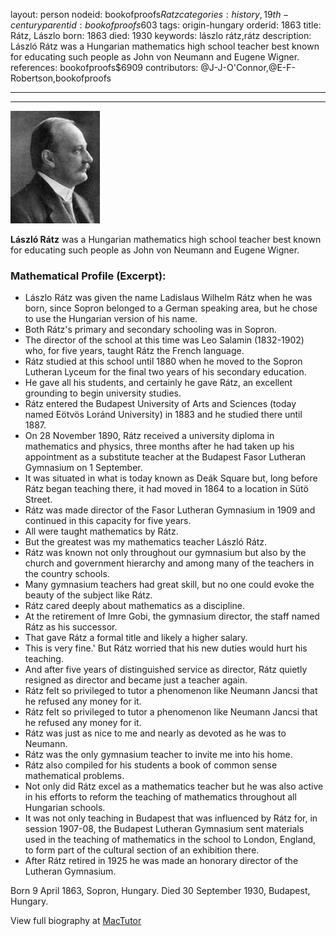 layout: person
nodeid: bookofproofs$Ratz
categories: history,19th-century
parentid: bookofproofs$603
tags: origin-hungary
orderid: 1863
title: Rátz, Lászlo
born: 1863
died: 1930
keywords: lászlo rátz,rátz
description: László Rátz was a Hungarian mathematics high school teacher best known for educating such people as John von Neumann and Eugene Wigner.
references: bookofproofs$6909
contributors: @J-J-O'Connor,@E-F-Robertson,bookofproofs

---



---

![Ratz.jpg](https://github.com/bookofproofs/bookofproofs.github.io/blob/main/_sources/_assets/images/portraits/Ratz.jpg?raw=true)

**László Rátz** was a Hungarian mathematics high school teacher best known for educating such people as John von Neumann and Eugene Wigner.

### Mathematical Profile (Excerpt):
* Lászlo Rátz was given the name Ladislaus Wilhelm Rátz when he was born, since Sopron belonged to a German speaking area, but he chose to use the Hungarian version of his name.
* Both Rátz's primary and secondary schooling was in Sopron.
* The director of the school at this time was Leo Salamin (1832-1902) who, for five years, taught Rátz the French language.
* Rátz studied at this school until 1880 when he moved to the Sopron Lutheran Lyceum for the final two years of his secondary education.
* He gave all his students, and certainly he gave Rátz, an excellent grounding to begin university studies.
* Rátz entered the Budapest University of Arts and Sciences (today named Eötvös Loránd University) in 1883 and he studied there until 1887.
* On 28 November 1890, Rátz received a university diploma in mathematics and physics, three months after he had taken up his appointment as a substitute teacher at the Budapest Fasor Lutheran Gymnasium on 1 September.
* It was situated in what is today known as Deák Square but, long before Rátz began teaching there, it had moved in 1864 to a location in Sütö Street.
* Rátz was made director of the Fasor Lutheran Gymnasium in 1909 and continued in this capacity for five years.
* All were taught mathematics by Rátz.
* But the greatest was my mathematics teacher László Rátz.
* Rátz was known not only throughout our gymnasium but also by the church and government hierarchy and among many of the teachers in the country schools.
* Many gymnasium teachers had great skill, but no one could evoke the beauty of the subject like Rátz.
* Rátz cared deeply about mathematics as a discipline.
* At the retirement of Imre Gobi, the gymnasium director, the staff named Rátz as his successor.
* That gave Rátz a formal title and likely a higher salary.
* This is very fine.' But Rátz worried that his new duties would hurt his teaching.
* And after five years of distinguished service as director, Rátz quietly resigned as director and became just a teacher again.
* Rátz felt so privileged to tutor a phenomenon like Neumann Jancsi that he refused any money for it.
* Rátz felt so privileged to tutor a phenomenon like Neumann Jancsi that he refused any money for it.
* Rátz was just as nice to me and nearly as devoted as he was to Neumann.
* Rátz was the only gymnasium teacher to invite me into his home.
* Rátz also compiled for his students a book of common sense mathematical problems.
* Not only did Rátz excel as a mathematics teacher but he was also active in his efforts to reform the teaching of mathematics throughout all Hungarian schools.
* It was not only teaching in Budapest that was influenced by Rátz for, in session 1907-08, the Budapest Lutheran Gymnasium sent materials used in the teaching of mathematics in the school to London, England, to form part of the cultural section of an exhibition there.
* After Rátz retired in 1925 he was made an honorary director of the Lutheran Gymnasium.

Born 9 April 1863, Sopron, Hungary. Died 30 September 1930, Budapest, Hungary.

View full biography at [MacTutor](https://mathshistory.st-andrews.ac.uk/Biographies/Ratz/)
